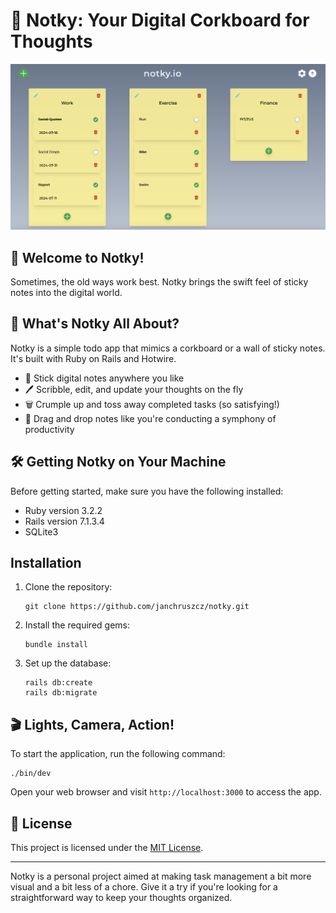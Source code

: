 # 📝 Notky: Your Digital Corkboard for Thoughts

![Screenshot](/docs/ss1.png)

## 🚀 Welcome to Notky!

Sometimes, the old ways work best. Notky brings the swift feel of sticky notes into the digital world.

## 🎨 What's Notky All About?

Notky is a simple todo app that mimics a corkboard or a wall of sticky notes. It's built with Ruby on Rails and Hotwire.

- 📌 Stick digital notes anywhere you like
- 🖊️ Scribble, edit, and update your thoughts on the fly
- 🗑️ Crumple up and toss away completed tasks (so satisfying!)
- 🧲 Drag and drop notes like you're conducting a symphony of productivity

## 🛠️ Getting Notky on Your Machine

Before getting started, make sure you have the following installed:

- Ruby version 3.2.2
- Rails version 7.1.3.4
- SQLite3

## Installation

1. Clone the repository:

    ```shell
    git clone https://github.com/janchruszcz/notky.git
    ```

2. Install the required gems:

    ```shell
    bundle install
    ```

3. Set up the database:

    ```shell
    rails db:create
    rails db:migrate
    ```

## 🎬 Lights, Camera, Action!

To start the application, run the following command:

```shell
./bin/dev
```

Open your web browser and visit `http://localhost:3000` to access the app.

## 📜 License

This project is licensed under the [MIT License](link-to-license-file).

---

Notky is a personal project aimed at making task management a bit more visual and a bit less of a chore. Give it a try if you're looking for a straightforward way to keep your thoughts organized.
